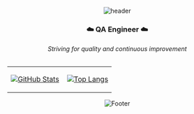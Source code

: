 <div align="center">

<!-- header -->
![header](https://capsule-render.vercel.app/api?type=soft&text=hroalzl&width=400&fontColor=ffffff&color=C1CDDD&animation=twinkling&desc=Yejee%20Sa&descAlignY=80&descAlign=50)

### :cloud: QA Engineer :cloud:
###### Striving for quality and continuous improvement


<!-- table -->
<table align="center">
<tr>
<td valign="top">

[![GitHub Stats](https://github-readme-stats.vercel.app/api?username=oalzl&show_icons=true&title_color=9DAFC7&text_color=505050&icon_color=C1CDDD&bg_color=ffffff&hide_border=true)](https://github.com/oalzl/github-readme-stats)

</td>
<td valign="top" style="padding-left:10px;">

[![Top Langs](https://github-readme-stats.vercel.app/api/top-langs/?username=oalzl&layout=compact&title_color=9DAFC7&text_color=505050&bg_color=ffffff&hide_border=true&cache_seconds=60&count_private=true)](https://github.com/oalzl/github-readme-stats)

</td>
</tr>
</table>

<!-- footer -->
![Footer](https://capsule-render.vercel.app/api?type=waving&color=C1CDDD&height=100&section=footer)

</div>
